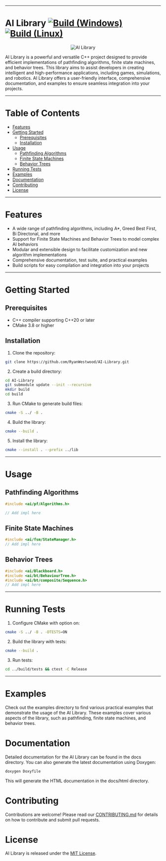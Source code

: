 ***

# AI Library [![Build (Windows)](https://github.com/RyanWestwood/AI-Library/actions/workflows/build-windows.yml/badge.svg?branch=main)](https://github.com/RyanWestwood/AI-Library/actions/workflows/build-windows.yml) [![Build (Linux)](https://github.com/RyanWestwood/AI-Library/actions/workflows/build-linux.yml/badge.svg?branch=main)](https://github.com/RyanWestwood/AI-Library/actions/workflows/build-linux.yml)

<p align="center">
    <img src="https://user-images.githubusercontent.com/55410510/233758470-3593449f-cf70-4ae0-9bbc-1b3e111ccf71.png" alt="AI Library">
</p>  
AI Library is a powerful and versatile C++ project designed to provide efficient implementations of pathfinding algorithms, finite state machines, and behavior trees. This library aims to assist developers in creating intelligent and high-performance applications, including games, simulations, and robotics. AI Library offers a user-friendly interface, comprehensive documentation, and examples to ensure seamless integration into your projects.

***  

# Table of Contents
- [Features](#features)
- [Getting Started](#gettingstarted)  
    - [Prerequisites](#prerequisites)  
    - [Installation](#installation)  
- [Usage](#usage)
    - [Pathfinding Algorithms](#pathfinding-algorithms)
    - [Finite State Machines](#finite-state-machines)
    - [Behavior Trees](#behavior-trees)
- [Running Tests](#runningtests)
- [Examples](#examples)
- [Documentation](#documentation)
- [Contributing](#contributing)
- [License](#license)

***

# Features
* A wide range of pathfinding algorithms, including A*, Greed Best First, Bi Directonal, and more
* Support for Finite State Machines and Behavior Trees to model complex AI behaviors
* Modular and extensible design to facilitate customization and new algorithm implementations
* Comprehensive documentation, test suite, and practical examples
* Build scripts for easy compilation and integration into your projects

***

# Getting Started  
## Prerequisites  
* C++ compiler supporting C++20 or later
* CMake 3.8 or higher  
## Installation  
1. Clone the repository:
``` sh
git clone https://github.com/RyanWestwood/AI-Library.git
```  
2. Create a build directory:
``` sh
cd AI-Library
git submodule update --init --recursive
mkdir build
cd build
```
3. Run CMake to generate build files:
``` sh
cmake -S ../ -B .
```
4. Build the library:
``` sh
cmake --build .
```
5. Install the library:
``` sh
cmake --install . --prefix ../lib
```  

***

# Usage  
## Pathfinding Algorithms
``` cpp
#include <ai/pf/Algorithms.h>

// Add impl here
```
## Finite State Machines
``` cpp
#include <ai/fsm/StateManager.h>
// Add impl here
```
## Behavior Trees
``` cpp
#include <ai/Blackboard.h>
#include <ai/bt/BehaviourTree.h>
#include <ai/bt/composite/Sequence.h>
// Add impl here
```

***

# Running Tests  
1. Configure CMake with option on:
``` sh
cmake -S ../ -B . -DTESTS=ON
```
2. Build the library with tests:
``` sh 
cmake --build .
```
3. Run tests:
``` sh 
cd ../build/tests && ctest -C Release
```

***

# Examples  
Check out the examples directory to find various practical examples that demonstrate the usage of the AI Library. These examples cover various aspects of the library, such as pathfinding, finite state machines, and behavior trees.

# Documentation 
Detailed documentation for the AI Library can be found in the docs directory. You can also generate the latest documentation using Doxygen:
``` sh
doxygen Doxyfile
```
This will generate the HTML documentation in the docs/html directory.

# Contributing  
Contributions are welcome! Please read our [CONTRIBUTING.md](CONTRIBUTING.md) for details on how to contribute and submit pull requests.

# License
AI Library is released under the [MIT License](LICENSE).
